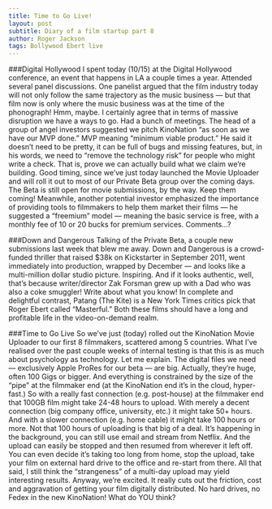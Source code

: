 ```yaml
---
title: Time to Go Live!
layout: post
subtitle: Diary of a film startup part 8
author: Roger Jackson
tags: Bollywood Ebert live
---
```

###Digital Hollywood
I spent today (10/15) at the Digital Hollywood conference, an event that happens in LA a couple times a year. Attended several panel discussions. One panelist argued that the film industry today will not only follow the same trajectory as the music business — but that film now is only where the music business was at the time of the phonograph! Hmm, maybe. I certainly agree that in terms of massive disruption we have a ways to go. Had a bunch of meetings. The head of a group of angel investors suggested we pitch KinoNation “as soon as we have our MVP done.” MVP meaning “minimum viable product.” He said it doesn’t need to be pretty, it can be full of bugs and missing features, but, in his words, we need to “remove the technology risk” for people who might write a check. That is, prove we can actually build what we claim we’re building. Good timing, since we’ve just today launched the Movie Uploader and will roll it out to most of our Private Beta group over the coming days. The Beta is still open for movie submissions, by the way. Keep them coming! Meanwhile, another potential investor emphasized the importance of providing tools to filmmakers to help them market their films — he suggested a “freemium” model — meaning the basic service is free, with a monthly fee of 10 or 20 bucks for premium services. Comments…?

###Down and Dangerous
Talking of the Private Beta, a couple new submissions last week that blew me away. Down and Dangerous is a crowd-funded thriller that raised $38k on Kickstarter in September 2011, went immediately into production, wrapped by December — and looks like a multi-million dollar studio picture. Inspiring. And if it looks authentic, well, that’s because writer/director Zak Forsman grew up with a Dad who was also a coke smuggler! Write about what you know! In complete and delightful contrast, Patang (The Kite) is a New York Times critics pick that Roger Ebert called “Masterful.” Both these films should have a long and profitable life in the video-on-demand realm.

###Time to Go Live
So we’ve just (today) rolled out the KinoNation Movie Uploader to our first 8 filmmakers, scattered among 5 countries. What I’ve realised over the past couple weeks of internal testing is that this is as much about psychology as technology. Let me explain. The digital files we need — exclusively Apple ProRes for our beta — are big. Actually, they’re huge, often 100 Gigs or bigger. And everything is constrained by the size of the “pipe” at the filmmaker end (at the KinoNation end it’s in the cloud, hyper-fast.) So with a really fast connection (e.g. post-house) at the filmmaker end that 100GB film might take 24-48 hours to upload. With merely a decent connection (big company office, university, etc.) it might take 50+ hours. And with a slower connection (e.g. home cable) it might take 100 hours or more. Not that 100 hours of uploading is that big of a deal. It’s happening in the background, you can still use email and stream from Netflix. And the upload can easily be stopped and then resumed from wherever it left off. You can even decide it’s taking too long from home, stop the upload, take your film on external hard drive to the office and re-start from there. All that said, I still think the “strangeness” of a multi-day upload may yield interesting results. Anyway, we’re excited. It really cuts out the friction, cost and aggravation of getting your film digitally distributed. No hard drives, no Fedex in the new KinoNation! What do YOU think?
